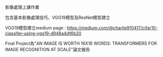 影像處理上課作業

包含基本影像處理技巧、VGG19模型及ResNet模型建立

VGG19模型建立medium page : https://medium.com/@charlie910417/cifar10-classifer-using-vgg19-d948a4df6b20

Final Project為"AN IMAGE IS WORTH 16X16 WORDS: TRANSFORMERS FOR IMAGE RECOGNITION AT SCALE"論文報告

